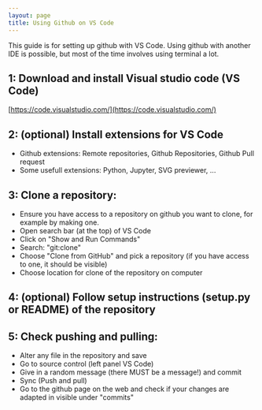 ```yaml
---
layout: page
title: Using Github on VS Code
---
```


This guide is for setting up github with VS Code. Using github with another IDE is possible, but most of the time involves using terminal a lot.

## 1: Download and install Visual studio code (VS Code)
[https://code.visualstudio.com/](https://code.visualstudio.com/)
## 2: (optional) Install extensions for VS Code
- Github extensions: Remote repositories, Github Repositories, Github Pull request
- Some usefull extensions: Python, Jupyter, SVG previewer, ...

## 3: Clone a repository:
- Ensure you have access to a repository on github you want to clone, for example by making one.
- Open search bar (at the top) of VS Code
- Click on "Show and Run Commands"
- Search: "git:clone"
- Choose "Clone from GitHub" and pick a repository (if you have access to one, it should be visible)
- Choose location for clone of the repository on computer

## 4: (optional) Follow setup instructions (setup.py or README) of the repository

## 5: Check pushing and pulling: 
- Alter any file in the repository and save
- Go to source control (left panel VS Code)
- Give in a random message (there MUST be a message!) and commit
- Sync (Push and pull)
- Go to the github page on the web and check if your changes are adapted in visible under "commits"